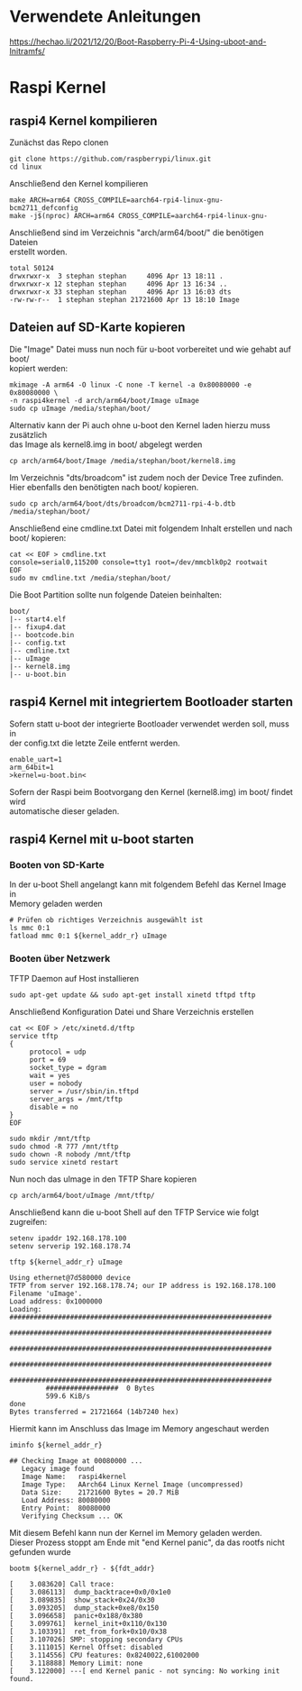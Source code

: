 # Verwendete Anleitungen
https://hechao.li/2021/12/20/Boot-Raspberry-Pi-4-Using-uboot-and-Initramfs/  

# Raspi Kernel
## raspi4 Kernel kompilieren

Zunächst das Repo clonen
```
git clone https://github.com/raspberrypi/linux.git
cd linux
```

Anschließend den Kernel kompilieren
```
make ARCH=arm64 CROSS_COMPILE=aarch64-rpi4-linux-gnu- bcm2711_defconfig
make -j$(nproc) ARCH=arm64 CROSS_COMPILE=aarch64-rpi4-linux-gnu-
```

Anschließend sind im Verzeichnis "arch/arm64/boot/" die benötigen Dateien  
erstellt worden.
```
total 50124
drwxrwxr-x  3 stephan stephan     4096 Apr 13 18:11 .
drwxrwxr-x 12 stephan stephan     4096 Apr 13 16:34 ..
drwxrwxr-x 33 stephan stephan     4096 Apr 13 16:03 dts
-rw-rw-r--  1 stephan stephan 21721600 Apr 13 18:10 Image
```

## Dateien auf SD-Karte kopieren

Die "Image" Datei muss nun noch für u-boot vorbereitet und wie gehabt auf boot/  
kopiert werden:
```
mkimage -A arm64 -O linux -C none -T kernel -a 0x80080000 -e 0x80080000 \
-n raspi4kernel -d arch/arm64/boot/Image uImage
sudo cp uImage /media/stephan/boot/
```

Alternativ kann der Pi auch ohne u-boot den Kernel laden hierzu muss zusätzlich  
das Image als kernel8.img in boot/ abgelegt werden
```
cp arch/arm64/boot/Image /media/stephan/boot/kernel8.img
```

Im Verzeichnis "dts/broadcom" ist zudem noch der Device Tree zufinden.  
Hier ebenfalls den benötigten nach boot/ kopieren.
```
sudo cp arch/arm64/boot/dts/broadcom/bcm2711-rpi-4-b.dtb /media/stephan/boot/
```

Anschließend eine cmdline.txt Datei mit folgendem Inhalt erstellen und nach  
boot/ kopieren:
```
cat << EOF > cmdline.txt
console=serial0,115200 console=tty1 root=/dev/mmcblk0p2 rootwait
EOF
sudo mv cmdline.txt /media/stephan/boot/
```

Die Boot Partition sollte nun folgende Dateien beinhalten:
```
boot/
|-- start4.elf
|-- fixup4.dat
|-- bootcode.bin
|-- config.txt
|-- cmdline.txt
|-- uImage
|-- kernel8.img
|-- u-boot.bin
```

## raspi4 Kernel mit integriertem Bootloader starten 
Sofern statt u-boot der integrierte Bootloader verwendet werden soll, muss in  
der config.txt die letzte Zeile entfernt werden.  
```
enable_uart=1
arm_64bit=1
>kernel=u-boot.bin<
```
Sofern der Raspi beim Bootvorgang den Kernel (kernel8.img) im boot/ findet wird  
automatische dieser geladen.  

## raspi4 Kernel mit u-boot starten 

### Booten von SD-Karte

In der u-boot Shell angelangt kann mit folgendem Befehl das Kernel Image in  
Memory geladen werden
```
# Prüfen ob richtiges Verzeichnis ausgewählt ist
ls mmc 0:1
fatload mmc 0:1 ${kernel_addr_r} uImage
```

### Booten über Netzwerk

TFTP Daemon auf Host installieren
```
sudo apt-get update && sudo apt-get install xinetd tftpd tftp
```

Anschließend Konfiguration Datei und Share Verzeichnis erstellen
```
cat << EOF > /etc/xinetd.d/tftp
service tftp
{
     protocol = udp
     port = 69
     socket_type = dgram
     wait = yes
     user = nobody
     server = /usr/sbin/in.tftpd
     server_args = /mnt/tftp
     disable = no
}
EOF

sudo mkdir /mnt/tftp
sudo chmod -R 777 /mnt/tftp
sudo chown -R nobody /mnt/tftp
sudo service xinetd restart
```

Nun noch das uImage in den TFTP Share kopieren
```
cp arch/arm64/boot/uImage /mnt/tftp/
```

Anschließend kann die u-boot Shell auf den TFTP Service wie folgt zugreifen:
```
setenv ipaddr 192.168.178.100
setenv serverip 192.168.178.74

tftp ${kernel_addr_r} uImage   

Using ethernet@7d580000 device
TFTP from server 192.168.178.74; our IP address is 192.168.178.100
Filename 'uImage'.
Load address: 0x1000000
Loading: #################################################################
         #################################################################
         #################################################################
         #################################################################
         #################################################################
         ##################  0 Bytes
         599.6 KiB/s
done
Bytes transferred = 21721664 (14b7240 hex)
```

Hiermit kann im Anschluss das Image im Memory angeschaut werden
```
iminfo ${kernel_addr_r}

## Checking Image at 00080000 ...
   Legacy image found
   Image Name:   raspi4kernel
   Image Type:   AArch64 Linux Kernel Image (uncompressed)
   Data Size:    21721600 Bytes = 20.7 MiB
   Load Address: 80080000
   Entry Point:  80080000
   Verifying Checksum ... OK
```


Mit diesem Befehl kann nun der Kernel im Memory geladen werden.  
Dieser Prozess stoppt am Ende mit "end Kernel panic", da das rootfs nicht  
gefunden wurde
```
bootm ${kernel_addr_r} - ${fdt_addr}

[    3.083620] Call trace:
[    3.086113]  dump_backtrace+0x0/0x1e0
[    3.089835]  show_stack+0x24/0x30
[    3.093205]  dump_stack+0xe8/0x150
[    3.096658]  panic+0x188/0x380
[    3.099761]  kernel_init+0x110/0x130
[    3.103391]  ret_from_fork+0x10/0x38
[    3.107026] SMP: stopping secondary CPUs
[    3.111015] Kernel Offset: disabled
[    3.114556] CPU features: 0x8240022,61002000
[    3.118888] Memory Limit: none
[    3.122000] ---[ end Kernel panic - not syncing: No working init found.
```